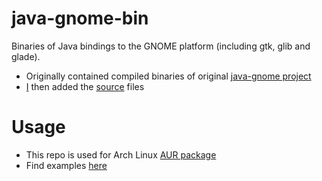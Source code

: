 # java-gnome-bin
Binaries of Java bindings to the GNOME platform (including gtk, glib and glade).  

- Originally contained compiled binaries of original [java-gnome project](http://java-gnome.sourceforge.net)
- [I](https://github.com/IdelsTak/) then added the [source](/sources/java-gnome-4.1.3) files

# Usage
- This repo is used for Arch Linux [AUR package](https://aur.archlinux.org/packages/java-gnome-bin/)
- Find examples [here](https://wiki.archlinux.org/title/Desktop_notifications#Java)
